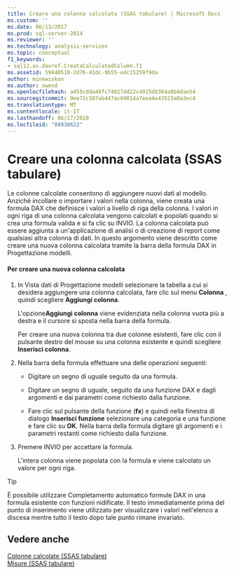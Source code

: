 ```yaml
---
title: Creare una colonna calcolata (SSAS tabulare) | Microsoft Docs
ms.custom: ''
ms.date: 06/13/2017
ms.prod: sql-server-2014
ms.reviewer: ''
ms.technology: analysis-services
ms.topic: conceptual
f1_keywords:
- sql12.as.daxref.CreataCalculatedColumn.f1
ms.assetid: 59440510-2d76-41dc-9b55-edc15259f9da
author: minewiskan
ms.author: owend
ms.openlocfilehash: a455cdda48fc74027dd22c4915d8384a8b4dae54
ms.sourcegitcommit: 9ee72c507ab447ac69014a7eea4e43523a0a3ec4
ms.translationtype: MT
ms.contentlocale: it-IT
ms.lasthandoff: 06/17/2020
ms.locfileid: "84938622"
---
```

# <a name="create-a-calculated-column-ssas-tabular"></a>Creare una colonna calcolata (SSAS tabulare)
  Le colonne calcolate consentono di aggiungere nuovi dati al modello. Anziché incollare o importare i valori nella colonna, viene creata una formula DAX che definisce i valori a livello di riga della colonna. I valori in ogni riga di una colonna calcolata vengono calcolati e popolati quando si crea una formula valida e si fa clic su INVIO. La colonna calcolata può essere aggiunta a un'applicazione di analisi o di creazione di report come qualsiasi altra colonna di dati. In questo argomento viene descritto come creare una nuova colonna calcolata tramite la barra della formula DAX in Progettazione modelli.  
  
#### <a name="to-create-a-new-calculated-column"></a>Per creare una nuova colonna calcolata  
  
1.  In Vista dati di Progettazione modelli selezionare la tabella a cui si desidera aggiungere una colonna calcolata, fare clic sul menu **Colonna** , quindi scegliere **Aggiungi colonna**.  
  
     L'opzione**Aggiungi colonna** viene evidenziata nella colonna vuota più a destra e il cursore si sposta nella barra della formula.  
  
     Per creare una nuova colonna tra due colonne esistenti, fare clic con il pulsante destro del mouse su una colonna esistente e quindi scegliere **Inserisci colonna**.  
  
2.  Nella barra della formula effettuare una delle operazioni seguenti:  
  
    -   Digitare un segno di uguale seguito da una formula.  
  
    -   Digitare un segno di uguale, seguito da una funzione DAX e dagli argomenti e dai parametri come richiesto dalla funzione.  
  
    -   Fare clic sul pulsante della funzione (**fx**) e quindi nella finestra di dialogo **Inserisci funzione** selezionare una categoria e una funzione e fare clic su **OK**. Nella barra della formula digitare gli argomenti e i parametri restanti come richiesto dalla funzione.  
  
3.  Premere INVIO per accettare la formula.  
  
     L'intera colonna viene popolata con la formula e viene calcolato un valore per ogni riga.  
  
> [!TIP]  
>  È possibile utilizzare Completamento automatico formule DAX in una formula esistente con funzioni nidificate. Il testo immediatamente prima del punto di inserimento viene utilizzato per visualizzare i valori nell'elenco a discesa mentre tutto il testo dopo tale punto rimane invariato.  
  
## <a name="see-also"></a>Vedere anche  
 [Colonne calcolate &#40;SSAS tabulare&#41;](ssas-calculated-columns.md)   
 [Misure &#40;SSAS tabulare&#41;](measures-ssas-tabular.md)  
  
  
